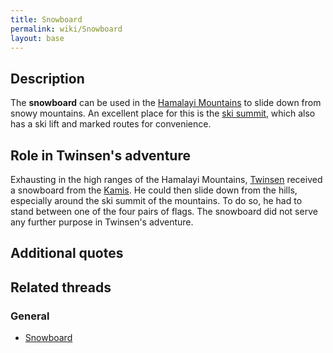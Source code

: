 ```yaml
---
title: Snowboard
permalink: wiki/Snowboard
layout: base
---
```


## Description

The **snowboard** can be used in the [Hamalayi
Mountains](Hamalayi_Mountains "wikilink") to slide down from snowy
mountains. An excellent place for this is the [ski
summit](ski_summit "wikilink"), which also has a ski lift and marked
routes for convenience.

## Role in Twinsen's adventure

Exhausting in the high ranges of the Hamalayi Mountains,
[Twinsen](Twinsen "wikilink") received a snowboard from the
[Kamis](Kami "wikilink"). He could then slide down from the hills,
especially around the ski summit of the mountains. To do so, he had to
stand between one of the four pairs of flags. The snowboard did not
serve any further purpose in Twinsen's adventure.

## Additional quotes

## Related threads

### General

- [Snowboard](https://forum.magicball.net/showthread.php?t=5793)
